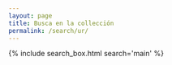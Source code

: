 ```yaml
---
layout: page
title: Busca en la collección
permalink: /search/ur/
---
```


{% include search_box.html search='main' %}
